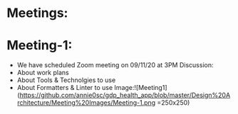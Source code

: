 # Meetings:

# Meeting-1:
- We have scheduled Zoom meeting on 09/11/20 at 3PM
Discussion:
- About work plans
- About Tools & Technolgies to use
- About Formatters & Linter to use
Image:![Meeting1](https://github.com/annie0sc/gdp_health_app/blob/master/Design%20Architecture/Meeting%20Images/Meeting-1.png =250x250)

